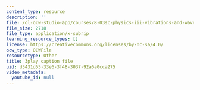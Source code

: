 ```yaml
---
content_type: resource
description: ''
file: /ol-ocw-studio-app/courses/8-03sc-physics-iii-vibrations-and-waves-fall-2016/d5431d5533e63f48303792a6a0cca275_gDzWxDqb8Xg.srt
file_size: 2718
file_type: application/x-subrip
learning_resource_types: []
license: https://creativecommons.org/licenses/by-nc-sa/4.0/
ocw_type: OCWFile
resourcetype: Other
title: 3play caption file
uid: d5431d55-33e6-3f48-3037-92a6a0cca275
video_metadata:
  youtube_id: null
---
```

